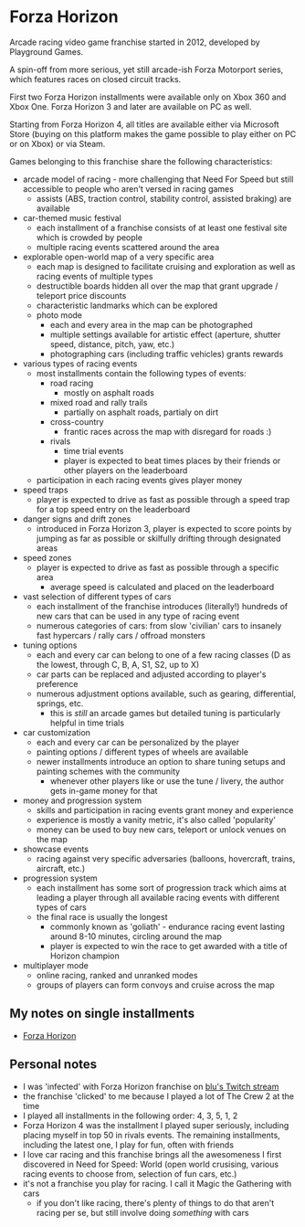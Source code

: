 # Forza Horizon

Arcade racing video game franchise started in 2012, developed by Playground Games.

A spin-off from more serious, yet still arcade-ish Forza Motorport series, which features races on closed circuit tracks.

First two Forza Horizon installments were available only on Xbox 360 and Xbox One. Forza Horizon 3 and later are available on PC as well.

Starting from Forza Horizon 4, all titles are available either via Microsoft Store (buying on this platform makes the game possible to play either on PC or on Xbox) or via Steam.

Games belonging to this franchise share the following characteristics:

- arcade model of racing - more challenging that Need For Speed but still accessible to people who aren't versed in racing games
  - assists (ABS, traction control, stability control, assisted braking) are available
- car-themed music festival
  - each installment of a franchise consists of at least one festival site which is crowded by people
  - multiple racing events scattered around the area
- explorable open-world map of a very specific area
  - each map is designed to facilitate cruising and exploration as well as racing events of multiple types
  - destructible boards hidden all over the map that grant upgrade / teleport price discounts
  - characteristic landmarks which can be explored
  - photo mode
    - each and every area in the map can be photographed
    - multiple settings available for artistic effect (aperture, shutter speed, distance, pitch, yaw, etc.)
    - photographing cars (including traffic vehicles) grants rewards
- various types of racing events
  - most installments contain the following types of events:
    - road racing
      - mostly on asphalt roads
    - mixed road and rally trails
      - partially on asphalt roads, partialy on dirt
    - cross-country
      - frantic races across the map with disregard for roads :)
    - rivals
      - time trial events
      - player is expected to beat times places by their friends or other players on the leaderboard
  - participation in each racing events gives player money
- speed traps
  - player is expected to drive as fast as possible through a speed trap for a top speed entry on the leaderboard
- danger signs and drift zones
  - introduced in Forza Horizon 3, player is expected to score points by jumping as far as possible or skilfully drifting through designated areas
- speed zones
  - player is expected to drive as fast as possible through a specific area
    - average speed is calculated and placed on the leaderboard
- vast selection of different types of cars
  - each installment of the franchise introduces (literally!) hundreds of new cars that can be used in any type of racing event
  - numerous categories of cars: from slow 'civilian' cars to insanely fast hypercars / rally cars / offroad monsters
- tuning options
  - each and every car can belong to one of a few racing classes (D as the lowest, through C, B, A, S1, S2, up to X)
  - car parts can be replaced and adjusted according to player's preference
  - numerous adjustment options available, such as gearing, differential, springs, etc.
    - this is _still_ an arcade games but detailed tuning is particularly helpful in time trials
- car customization
  - each and every car can be personalized by the player
  - painting options / different types of wheels are available
  - newer installments introduce an option to share tuning setups and painting schemes with the community
    - whenever other players like or use the tune / livery, the author gets in-game money for that
- money and progression system
  - skills and participation in racing events grant money and experience
  - experience is mostly a vanity metric, it's also called 'popularity'
  - money can be used to buy new cars, teleport or unlock venues on the map
- showcase events
  - racing against very specific adversaries (balloons, hovercraft, trains, aircraft, etc.)
- progression system
  - each installment has some sort of progression track which aims at leading a player through all available racing events with different types of cars
  - the final race is usually the longest
    - commonly known as 'goliath' - endurance racing event lasting around 8-10 minutes, circling around the map
    - player is expected to win the race to get awarded with a title of Horizon champion
- multiplayer mode
  - online racing, ranked and unranked modes
  - groups of players can form convoys and cruise across the map

## My notes on single installments

- [Forza Horizon](../../titles/forza-horizon.md)

## Personal notes

- I was 'infected' with Forza Horizon franchise on [blu's Twitch stream](https://www.twitch.tv/blu_fall)
- the franchise 'clicked' to me because I played a lot of The Crew 2 at the time
- I played all installments in the following order: 4, 3, 5, 1, 2
- Forza Horizon 4 was the installment I played super seriously, including placing myself in top 50 in rivals events. The remaining installments, including the latest one, I play for fun, often with friends
- I love car racing and this franchise brings all the awesomeness I first discovered in Need for Speed: World (open world crusising, various racing events to choose from, selection of fun cars, etc.)
- it's not a franchise you play for racing. I call it Magic the Gathering with cars
  - if you don't like racing, there's plenty of things to do that aren't racing per se, but still involve doing _something_ with cars
